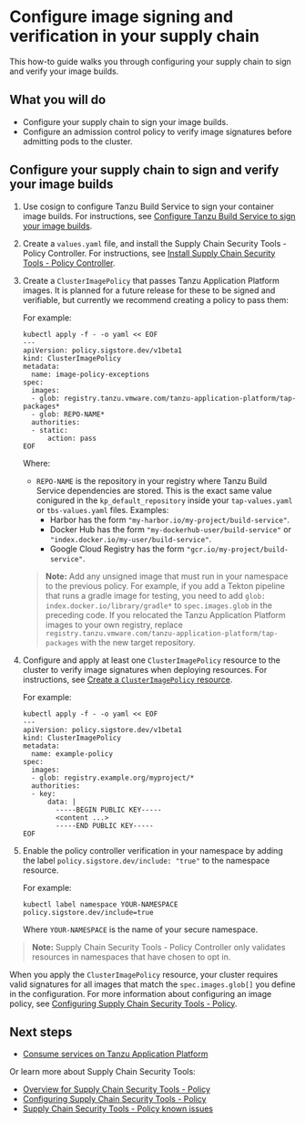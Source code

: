 # Configure image signing and verification in your supply chain

This how-to guide walks you through configuring your supply chain to sign and verify your image builds.

## <a id="you-will"></a>What you will do

  - Configure your supply chain to sign your image builds.
  - Configure an admission control policy to verify image signatures before admitting pods to the cluster.

## <a id="config-sc-to-img-builds"></a>Configure your supply chain to sign and verify your image builds

1. Use cosign to configure Tanzu Build Service to sign your container image builds. For instructions, see [Configure Tanzu Build Service to sign your image builds](../tanzu-build-service/tbs-image-signing.md).

2. Create a `values.yaml` file, and install the Supply Chain Security Tools - Policy Controller. For instructions, see [Install Supply Chain Security Tools - Policy Controller](../scst-policy/install-scst-policy.md).

3. Create a `ClusterImagePolicy` that passes Tanzu Application Platform images. It is planned for a future release for these to be signed and verifiable, but currently we recommend creating a policy to pass them:

    For example:

    ```console
    kubectl apply -f - -o yaml << EOF
    ---
    apiVersion: policy.sigstore.dev/v1beta1
    kind: ClusterImagePolicy
    metadata:
      name: image-policy-exceptions
    spec:
      images:
      - glob: registry.tanzu.vmware.com/tanzu-application-platform/tap-packages*
      - glob: REPO-NAME*
      authorities:
      - static:
          action: pass
    EOF
    ```

    Where:

    - `REPO-NAME` is the repository in your registry where Tanzu Build Service dependencies are stored. This is the exact same value conigured in the `kp_default_repository` inside your `tap-values.yaml` or `tbs-values.yaml` files. Examples:
      - Harbor has the form `"my-harbor.io/my-project/build-service"`.
      - Docker Hub has the form `"my-dockerhub-user/build-service"` or `"index.docker.io/my-user/build-service"`.
      - Google Cloud Registry has the form `"gcr.io/my-project/build-service"`.

    >**Note:** Add any unsigned image that must run in your namespace to the previous policy.
    For example, if you add a Tekton pipeline that runs a gradle image for testing, you need
    to add `glob: index.docker.io/library/gradle*` to `spec.images.glob` in the preceding code. If you relocated
    the Tanzu Application Platform images to your own registry,
    replace `registry.tanzu.vmware.com/tanzu-application-platform/tap-packages`
    with the new target repository.

4. Configure and apply at least one `ClusterImagePolicy` resource to the cluster to verify image signatures when deploying resources. For instructions, see [Create a `ClusterImagePolicy` resource](../scst-policy/configuring.md#create-cip-resource).

    For example:

    ```console
    kubectl apply -f - -o yaml << EOF
    ---
    apiVersion: policy.sigstore.dev/v1beta1
    kind: ClusterImagePolicy
    metadata:
      name: example-policy
    spec:
      images:
      - glob: registry.example.org/myproject/*
      authorities:
      - key:
          data: |
            -----BEGIN PUBLIC KEY-----
            <content ...>
            -----END PUBLIC KEY-----
    EOF
    ```

5. Enable the policy controller verification in your namespace by adding the label
`policy.sigstore.dev/include: "true"` to the namespace resource.

    For example:

    ```console
    kubectl label namespace YOUR-NAMESPACE policy.sigstore.dev/include=true
    ```

    Where `YOUR-NAMESPACE` is the name of your secure namespace.

>**Note:** Supply Chain Security Tools - Policy Controller only validates resources in namespaces
that have chosen to opt in.

When you apply the `ClusterImagePolicy` resource, your cluster requires valid signatures for all images that match the `spec.images.glob[]` you define in the configuration. For more information about configuring an image policy, see [Configuring Supply Chain Security Tools - Policy](../scst-policy/configuring.md).

## <a id="config-img-next-steps"></a>Next steps

- [Consume services on Tanzu Application Platform](consume-services.md)

Or learn more about Supply Chain Security Tools:

- [Overview for Supply Chain Security Tools - Policy](../scst-policy/overview.md)
- [Configuring Supply Chain Security Tools - Policy](../scst-policy/configuring.md)
- [Supply Chain Security Tools - Policy known issues](../release-notes.md)
